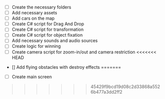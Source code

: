 - [ ] Create the necessary folders
- [ ] Add necessary assets
- [ ] Add cars on the map
- [ ] Create C# script for Drag And Drop
- [ ] Create C# script for transformation
- [ ] Create C# script for object fixation
- [ ] Add necessary sounds and audio sources
- [ ] Create logic for winning
- [ ] Create camera script for zoom-in/out and camera restriction
<<<<<<< HEAD
- [] Add flying obstacles with destroy effects
=======
- [ ] Create main screen
>>>>>>> 45429f9bcd19d08c2d33868a5526b477a3dd2ff2
